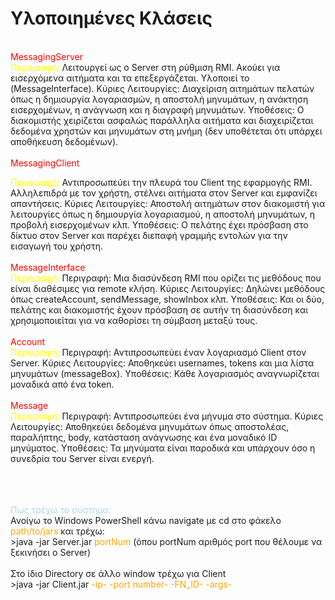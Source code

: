# Υλοποιημένες Κλάσεις
<br>
<span style= "color : red"> MessagingServer </span> 
<br>
<span style= "color : yellow"> Περιγραφή: </span> Λειτουργεί ως ο Server στη ρύθμιση RMI. Ακούει για εισερχόμενα αιτήματα και τα επεξεργάζεται. Υλοποιεί το  (MessageInterface).
Κύριες Λειτουργίες: Διαχείριση αιτημάτων πελατών όπως η δημιουργία λογαριασμών, η αποστολή μηνυμάτων, η ανάκτηση εισερχομένων, η ανάγνωση και η διαγραφή μηνυμάτων. 
Υποθέσεις: Ο διακομιστής χειρίζεται ασφαλώς παράλληλα αιτήματα και διαχειρίζεται δεδομένα χρηστών και μηνυμάτων στη μνήμη (δεν υποθέτεται ότι υπάρχει αποθήκευση δεδομένων).

<br>
<br>
<span style= "color : red"> MessagingClient </span> 
<br>

<span style= "color : yellow"> Περιγραφή: </span> Αντιπροσωπεύει την πλευρά του Client της εφαρμογής RMI. Αλληλεπιδρά με τον χρήστη, στέλνει αιτήματα στον Server και εμφανίζει απαντήσεις.
Κύριες Λειτουργίες: Αποστολή αιτημάτων στον διακομιστή για λειτουργίες όπως η δημιουργία λογαριασμού, η αποστολή μηνυμάτων, η προβολή εισερχομένων κλπ.
Υποθέσεις: Ο πελάτης έχει πρόσβαση στο δίκτυο στον Server και παρέχει διεπαφή γραμμής εντολών για την εισαγωγή του χρήστη.
<br>
<br>
<span style= "color : red">MessageInterface </span> 
<br>
<span style= "color : yellow"> Περιγραφή: </span> 
Περιγραφή: Μια διασύνδεση RMI που ορίζει τις μεθόδους που είναι διαθέσιμες για remote κλήση.
Κύριες Λειτουργίες: Δηλώνει μεθόδους όπως createAccount, sendMessage, showInbox κλπ.
Υποθέσεις: Και οι δύο, πελάτης και διακομιστής έχουν πρόσβαση σε αυτήν τη διασύνδεση και χρησιμοποιείται για να καθορίσει τη σύμβαση μεταξύ τους.
<br>
<br>
<span style= "color : red">Account </span> 
<br>
<span style= "color : yellow"> Περιγραφή: </span> 
Περιγραφή: Αντιπροσωπεύει έναν λογαριασμό Client στον Server.
Κύριες Λειτουργίες: Αποθηκεύει usernames, tokens και μια λίστα μηνυμάτων (messageBox).
Υποθέσεις: Κάθε λογαριασμός αναγνωρίζεται μοναδικά από ένα token.
<br>
<br>
<span style= "color : red">Message </span> 
<br>
<span style= "color : yellow"> Περιγραφή: </span> 
Περιγραφή: Αντιπροσωπεύει ένα μήνυμα στο σύστημα.
Κύριες Λειτουργίες: Αποθηκεύει δεδομένα μηνυμάτων όπως αποστολέας, παραλήπτης, body, κατάσταση ανάγνωσης και ένα μοναδικό ID μηνύματος.
Υποθέσεις: Τα μηνύματα είναι παροδικά και υπάρχουν όσο η συνεδρία του Server είναι ενεργή.

<br>
<br>
<br>
    <span style= "color : lightblue">Πως τρέχω το σύστημα: </span> 
<br>
Ανοίγω το Windows PowerShell κάνω navigate με  cd  στο φάκελο  <span style= "color : orange">path/to/jars </span> 
και τρέχω:
<br>
>java -jar Server.jar <span style= "color : orange">portNum</span> (όπου portNum αριθμός port που θέλουμε να ξεκινήσει ο Server)
<br>
<br>
Στο ίδιο Directory σε άλλο window τρέχω για Client<br>
>java -jar Client.jar <span style= "color : orange">-ip- -port number- -FN_ID- -args-</span> 

